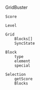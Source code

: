 GridBuster

	Score

	Level

	Grid
		Blocks[]
		SyncState

	Block
		type
		element
		special

	Selection
		getScore
		Blocks



